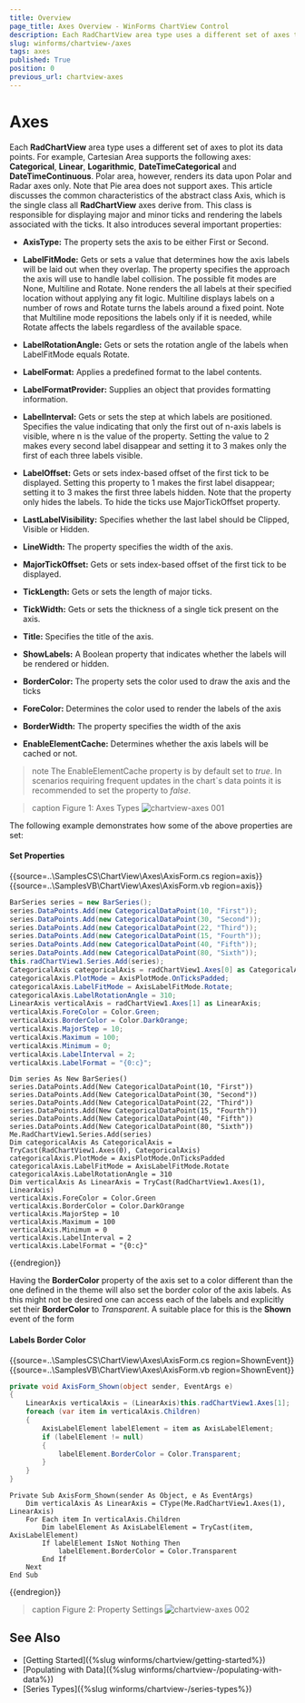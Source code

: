 ```yaml
---
title: Overview
page_title: Axes Overview - WinForms ChartView Control
description: Each RadChartView area type uses a different set of axes to plot its data points. For example, Cartesian Area supports the following axes, Categorical, Linear, Logarithmic, DateTimeCategorical and DateTimeContinuous.
slug: winforms/chartview-/axes
tags: axes
published: True
position: 0
previous_url: chartview-axes
---
```


# Axes

Each __RadChartView__ area type uses a different set of axes to plot its data points. For example, Cartesian Area supports the following axes: __Categorical__, __Linear__, __Logarithmic__, __DateTimeCategorical__ and __DateTimeContinuous__. Polar area, however, renders its data upon Polar and Radar axes only. Note that Pie area does not support axes. This article discusses the common characteristics of the abstract class Axis, which is the single class all __RadChartView__ axes derive from. This class is responsible for displaying major and minor ticks and rendering the labels associated with the ticks. It also introduces several important properties:

* __AxisType:__ The property sets the axis to be either First or Second.

* __LabelFitMode:__ Gets or sets a value that determines how the axis labels will be laid out when they overlap.  The property specifies the approach the axis will use to handle label collision. The possible fit modes are None, Multiline and Rotate. None renders the all labels at their specified location without applying any fit logic. Multiline displays labels on a number of rows and Rotate turns the labels around a fixed point. Note that Multiline mode repositions the labels only if it is needed, while Rotate affects the labels regardless of the available space.

* __LabelRotationAngle:__ Gets or sets the rotation angle of the labels when LabelFitMode equals Rotate.

* __LabelFormat:__ Applies a predefined format to the label contents.

* __LabelFormatProvider:__ Supplies an object that provides formatting information.

* __LabelInterval:__ Gets or sets the step at which labels are positioned. Specifies the value indicating that only the first out of n-axis labels is visible, where n is the value of the property. Setting the value to 2 makes every second label disappear and setting it to 3 makes only the first of each three labels visible.

* __LabelOffset:__ Gets or sets index-based offset of the first tick to be displayed. Setting this property to 1 makes the first label disappear; setting it to 3 makes the first three labels hidden. Note that the property only hides the labels. To hide the ticks use MajorTickOffset property.

* __LastLabelVisibility:__ Specifies whether the last label should be Clipped, Visible or Hidden.

* __LineWidth:__ The property specifies the width of the axis.

* __MajorTickOffset:__ Gets or sets index-based offset of the first tick to be displayed.

* __TickLength:__ Gets or sets the length of major ticks.

* __TickWidth:__ Gets or sets the thickness of a single tick present on the axis.

* __Title:__ Specifies the title of the axis.

* __ShowLabels:__ A Boolean property that indicates whether the labels will be rendered or hidden.

* __BorderColor:__ The property sets the color used to draw the axis and the ticks

* __ForeColor:__ Determines the color used to render the labels of the axis

* __BorderWidth:__ The property specifies the width of the axis

* __EnableElementCache:__ Determines whether the axis labels will be cached or not.

>note The EnableElementCache property is by default set to *true*. In scenarios requiring frequent updates in the chart`s data points it is recommended to set the property to *false*.

>caption Figure 1: Axes Types
![chartview-axes 001](images/chartview-axes001.png)

The following example demonstrates how some of the above properties are set: 

#### Set Properties

{{source=..\SamplesCS\ChartView\Axes\AxisForm.cs region=axis}} 
{{source=..\SamplesVB\ChartView\Axes\AxisForm.vb region=axis}} 

````C#
BarSeries series = new BarSeries();
series.DataPoints.Add(new CategoricalDataPoint(10, "First"));
series.DataPoints.Add(new CategoricalDataPoint(30, "Second"));
series.DataPoints.Add(new CategoricalDataPoint(22, "Third"));
series.DataPoints.Add(new CategoricalDataPoint(15, "Fourth"));
series.DataPoints.Add(new CategoricalDataPoint(40, "Fifth"));
series.DataPoints.Add(new CategoricalDataPoint(80, "Sixth"));
this.radChartView1.Series.Add(series);
CategoricalAxis categoricalAxis = radChartView1.Axes[0] as CategoricalAxis;
categoricalAxis.PlotMode = AxisPlotMode.OnTicksPadded;
categoricalAxis.LabelFitMode = AxisLabelFitMode.Rotate;
categoricalAxis.LabelRotationAngle = 310;
LinearAxis verticalAxis = radChartView1.Axes[1] as LinearAxis;
verticalAxis.ForeColor = Color.Green;
verticalAxis.BorderColor = Color.DarkOrange;
verticalAxis.MajorStep = 10;
verticalAxis.Maximum = 100;
verticalAxis.Minimum = 0;
verticalAxis.LabelInterval = 2;
verticalAxis.LabelFormat = "{0:c}";

````
````VB.NET
Dim series As New BarSeries()
series.DataPoints.Add(New CategoricalDataPoint(10, "First"))
series.DataPoints.Add(New CategoricalDataPoint(30, "Second"))
series.DataPoints.Add(New CategoricalDataPoint(22, "Third"))
series.DataPoints.Add(New CategoricalDataPoint(15, "Fourth"))
series.DataPoints.Add(New CategoricalDataPoint(40, "Fifth"))
series.DataPoints.Add(New CategoricalDataPoint(80, "Sixth"))
Me.RadChartView1.Series.Add(series)
Dim categoricalAxis As CategoricalAxis = TryCast(RadChartView1.Axes(0), CategoricalAxis)
categoricalAxis.PlotMode = AxisPlotMode.OnTicksPadded
categoricalAxis.LabelFitMode = AxisLabelFitMode.Rotate
categoricalAxis.LabelRotationAngle = 310
Dim verticalAxis As LinearAxis = TryCast(RadChartView1.Axes(1), LinearAxis)
verticalAxis.ForeColor = Color.Green
verticalAxis.BorderColor = Color.DarkOrange
verticalAxis.MajorStep = 10
verticalAxis.Maximum = 100
verticalAxis.Minimum = 0
verticalAxis.LabelInterval = 2
verticalAxis.LabelFormat = "{0:c}"

````

{{endregion}} 

Having the **BorderColor** property of the axis set to a color different than the one defined in the theme will also set the border color of the axis labels. As this might not be desired one can access each of the labels and explicitly set their **BorderColor** to *Transparent*. A suitable place for this is the **Shown** event of the form

#### Labels Border Color

{{source=..\SamplesCS\ChartView\Axes\AxisForm.cs region=ShownEvent}} 
{{source=..\SamplesVB\ChartView\Axes\AxisForm.vb region=ShownEvent}}
````C#
private void AxisForm_Shown(object sender, EventArgs e)
{
    LinearAxis verticalAxis = (LinearAxis)this.radChartView1.Axes[1];
    foreach (var item in verticalAxis.Children)
    {
        AxisLabelElement labelElement = item as AxisLabelElement;
        if (labelElement != null)
        {
            labelElement.BorderColor = Color.Transparent;
        }
    }
}

````
````VB.NET
Private Sub AxisForm_Shown(sender As Object, e As EventArgs)
    Dim verticalAxis As LinearAxis = CType(Me.RadChartView1.Axes(1), LinearAxis)
    For Each item In verticalAxis.Children
        Dim labelElement As AxisLabelElement = TryCast(item, AxisLabelElement)
        If labelElement IsNot Nothing Then
            labelElement.BorderColor = Color.Transparent
        End If
    Next
End Sub

```` 



{{endregion}} 

>caption Figure 2: Property Settings
![chartview-axes 002](images/chartview-axes002.png)

## See Also

* [Getting Started]({%slug winforms/chartview/getting-started%})
* [Populating with Data]({%slug winforms/chartview-/populating-with-data%})
* [Series Types]({%slug winforms/chartview-/series-types%})